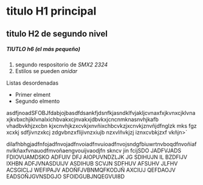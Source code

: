 
# titulo H1 principal

## titulo H2 de segundo nivel

##### TIUTLO h6 (el más pequeño)


1. segundo respositorio de _SMX2_ *2324*
2. Estilos se pueden *_anidar_*

Listas desordenadas 

* Primer elment
* Segundo elmento 

asdfjnoadSFOBJfdabjojbasdfdsankfjdsnfkjasndklfvjakljcvnaxfxjkvnxcjklvnaxjkvbxchjiklvnalxichbvakxcjnvakxjdbvkxjcncnmknasnvhjkafb vhadbvkhjzxcbn kjxcnvhjkzxcvkjxnvñixchbcvkzjxcnvkjznvñjdfnglzk  mks fgz xcxkj  sdfjivnzxkcj zdgvbnzxflijivnzxiujb nzxvlñvkjzj iznxcvbkjzxf vkñjn>`

dilafhbhgjadfnfojadfnvojadfnvoiadfnvuioadfnvojsndgfbiuwrtnvboqdfnvoñiafnvlkñaxfvnauodfmvoñaengvouijvaodjfn skncv jin fcijSDO JADFVJADS FDIOVUAMDSKO ADFUIV DFJ AIOPUVNDZLJK JG SDIHUJN IL  BZDFIJV IXHBN ADFJVNASDUIJV ASDIHUB SCVJN SDFHUV AFSUHV JLFHV ACSGICLJ WEFIPAJV ADOÑFJVBNMQFKODJÑ AXCIUJ  QEFDAOJV EADSOÑJGVNSDGJO SFOIDGUBJNQEGVUI8D
